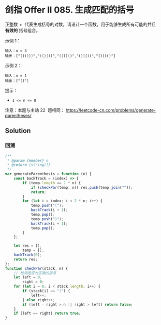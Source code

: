 # 剑指 Offer II 085. 生成匹配的括号

正整数  `n`  代表生成括号的对数，请设计一个函数，用于能够生成所有可能的并且 **有效的** 括号组合。

示例 1：

```
输入：n = 3
输出：["((()))","(()())","(())()","()(())","()()()"]
```

示例 2：

```
输入：n = 1
输出：["()"]
```

提示：

-   `1 <= n <= 8`

注意：本题与主站 22  题相同： https://leetcode-cn.com/problems/generate-parentheses/

## Solution

### 回溯

```js
/**
 * @param {number} n
 * @return {string[]}
 */
var generateParenthesis = function (n) {
    const backTrack = (index) => {
        if (temp.length == 2 * n) {
            if (checkPar(temp, n)) res.push(temp.join(""));
            return;
        }
        for (let i = index; i < 2 * n; i++) {
            temp.push("(");
            backTrack(i + 1);
            temp.pop();
            temp.push(")");
            backTrack(i + 1);
            temp.pop();
        }
    };

    let res = [],
        temp = [];
    backTrack(0);
    return res;
};
function checkPar(stack, n) {
    // 检测是否为正确的括号
    let left = 0,
        right = 0;
    for (let i = 0; i < stack.length; i++) {
        if (stack[i] == "(") {
            left++;
        } else right++;
        if (left - right > n || right > left) return false;
    }
    if (left == right) return true;
}
```
